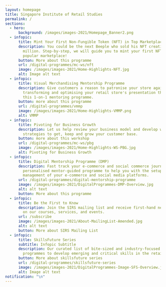 ```yaml
---
layout: homepage
title: Singapore Institute of Retail Studies
permalink: /
sections:
  - hero:
      background: /images/images-2021/Homepage_Banner2.png
  - infopic:
      title: Mint Your First Non-Fungible Token (NFT) in Top Marketplaces
      description: You could be the next Beeple who sold his NFT creation for $69
        million. Step-by-step, we will guide you to mint your first NFT on a
        popular marketplace!
      button: More about this programme
      url: /digital-programmes/mc-ws/nft
      image: /images/images-2021/Home-Highlights-NFT.jpg
      alt: Image alt text
  - infopic:
      title: Visual Merchandising Mentorship Programme
      description: Give customers a reason to patronise your store again by
        transforming and optimising your retail store's presentation through
        this 1-on-1 mentoring programme.
      button: more about this programme
      url: /digital-programmes/vmmp
      image: /images/images-2021/Home-Highlights-VMMP.png
      alt: VMMP
  - infopic:
      title: Pivoting for Business Growth
      description: Let us help review your business model and develop winning
        strategies to get, keep and grow your customer base.
      button: more about this workshop
      url: /digital-programmes/mc-ws/pbg
      image: /images/images-2021/Home-Highlights-WS-PBG.jpg
      alt: Pivoting for Business Growth
  - infopic:
      title: Digital Mentorship Programme (DMP)
      description: Fast track your e-commerce and social commerce journey with this
        personalised mentor-guided programme to help you with the setup and
        management of your e-commerce and social media platforms.
      url: /digital-programmes/digital-mentorship-programme
      image: /images/images-2021/DigitalProgrammes-DMP-Overview.jpg
      alt: alt text
      button: More about this programme
  - infopic:
      title: Be the First to Know
      description: Join the SIRS mailing list and receive first-hand news and updates
        on our courses, services, and events.
      url: /subscribe
      image: /images/images-2021/About-MailingList-Amended.jpg
      alt: alt text
      button: More about SIRS Mailing List
  - infopic:
      title: SkillsFuture Series
      subtitle: Infopic Subtitle
      description: Our curated list of bite-sized and industry-focused training
        programmes to develop emerging and critical skills in the retail sector.
      button: More about skillsfuture series
      url: /digital-programmes/skillsfuture-series
      image: /images/images-2021/DigitalProgrammes-Image-SFS-Overview.jpg
      alt: Image alt text
notification: "\n"
---
```

